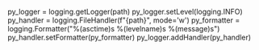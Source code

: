 py_logger = logging.getLogger(path)
    py_logger.setLevel(logging.INFO)
    py_handler = logging.FileHandler(f"{path}", mode='w')
    py_formatter = logging.Formatter("%(asctime)s %(levelname)s %(message)s")
    py_handler.setFormatter(py_formatter)
    py_logger.addHandler(py_handler)